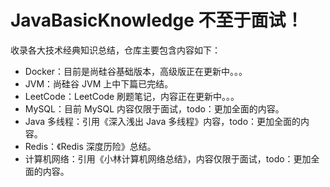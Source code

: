 # JavaBasicKnowledge 不至于面试！

收录各大技术经典知识总结，仓库主要包含内容如下：

-   Docker：目前是尚硅谷基础版本，高级版正在更新中。。。
-   JVM：尚硅谷 JVM 上中下篇已完结。
-   LeetCode：LeetCode 刷题笔记，内容正在更新中。。。
-   MySQL：目前 MySQL 内容仅限于面试，todo：更加全面的内容。
-   Java 多线程：引用《深入浅出 Java 多线程》内容，todo：更加全面的内容。
-   Redis：《Redis 深度历险》总结。
-   计算机网络：引用《小林计算机网络总结》，内容仅限于面试，todo：更加全面的内容。